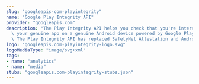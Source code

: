 ```yaml
---
slug: "googleapis-com-playintegrity"
name: "Google Play Integrity API"
provider: "googleapis.com"
description: "The Play Integrity API helps you check that you're interacting with\
  \ your genuine app on a genuine Android device powered by Google Play services.\
  \ The Play Integrity API has replaced SafetyNet Attestation and Android Device Verification."
logo: "googleapis.com-playintegrity-logo.svg"
logoMediaType: "image/svg+xml"
tags:
- name: "analytics"
- name: "media"
stubs: "googleapis.com-playintegrity-stubs.json"
---
```


